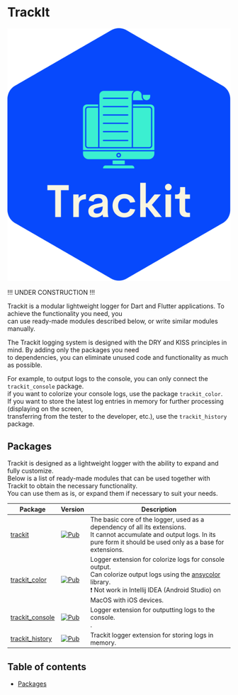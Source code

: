 # TrackIt

<p align="center">
    <img src="./logo.svg">
</p>

!!! UNDER CONSTRUCTION !!!

Trackit is a modular lightweight logger for Dart and Flutter applications. To achieve the functionality you need, you<br> 
can use ready-made modules described below, or write similar modules manually.

The Trackit logging system is designed with the DRY and KISS principles in mind. By adding only the packages you need<br> 
to dependencies, you can eliminate unused code and functionality as much as possible.

For example, to output logs to the console, you can only connect the `trackit_console` package.<br>
if you want to colorize your console logs, use the package `trackit_color`.<br>
If you want to store the latest log entries in memory for further processing (displaying on the screen,<br>
transferring from the tester to the developer, etc.), use the `trackit_history` package.<br>

## Packages
Trackit is designed as a lightweight logger with the ability to expand and fully customize.<br>
Below is a list of ready-made modules that can be used together with Trackit to obtain the necessary functionality.<br>
You can use them as is, or expand them if necessary to suit your needs.

| Package                                                                                    | Version                                                                                                                | Description                                                                                                                                                                                                                               | 
|--------------------------------------------------------------------------------------------|------------------------------------------------------------------------------------------------------------------------|-------------------------------------------------------------------------------------------------------------------------------------------------------------------------------------------------------------------------------------------|
| [trackit](https://github.com/unger1984/trackit/tree/main/packages/trackit)                 | [![Pub](https://img.shields.io/pub/v/trackit.svg?style=flat-square)](https://pub.dev/packages/trackit)                 | The basic core of the logger, used as a dependency of all its extensions.<br>It cannot accumulate and output logs. In its pure form it should be used only as a base for extensions.                                                      |
| [trackit_color](https://github.com/unger1984/trackit/tree/main/packages/trackit_color)     | [![Pub](https://img.shields.io/pub/v/trackit_color.svg?style=flat-square)](https://pub.dev/packages/trackit_color)     | Logger extension for colorize logs for console output.<br> Can colorize output logs using the [ansycolor](https://github.com/google/ansicolor-dart) library.<br> ❗️ Not work in Intellij IDEA (Android Studio) on MacOS with iOS devices. |
| [trackit_console](https://github.com/unger1984/trackit/tree/main/packages/trackit_console) | [![Pub](https://img.shields.io/pub/v/trackit_console.svg?style=flat-square)](https://pub.dev/packages/trackit_console) | Logger extension for outputting logs to the console.<br>.                                                                                                                                                                                 |
| [trackit_history](https://github.com/unger1984/trackit/tree/main/packages/trackit_history) | [![Pub](https://img.shields.io/pub/v/trackit_history.svg?style=flat-square)](https://pub.dev/packages/trackit_history) | Trackit logger extension for storing logs in memory.                                                                                                                                                                                      |

## Table of contents

- [Packages](#packages)
